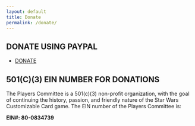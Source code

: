 ```yaml
---
layout: default
title: Donate
permalink: /donate/
---
```

## DONATE USING PAYPAL

* [DONATE](https://www.paypal.com/cgi-bin/webscr?cmd=_s-xclick&hosted_button_id=QXPTYZQBNYRHS&source=url)



## 501(C)(3) EIN NUMBER FOR DONATIONS

The Players Committee is a 501(c)(3) non-profit organization, with the goal of continuing the history, passion, and friendly nature of the Star Wars Customizable Card game. The EIN number of the Players Committee is:

**EIN#: 80-0834739**





